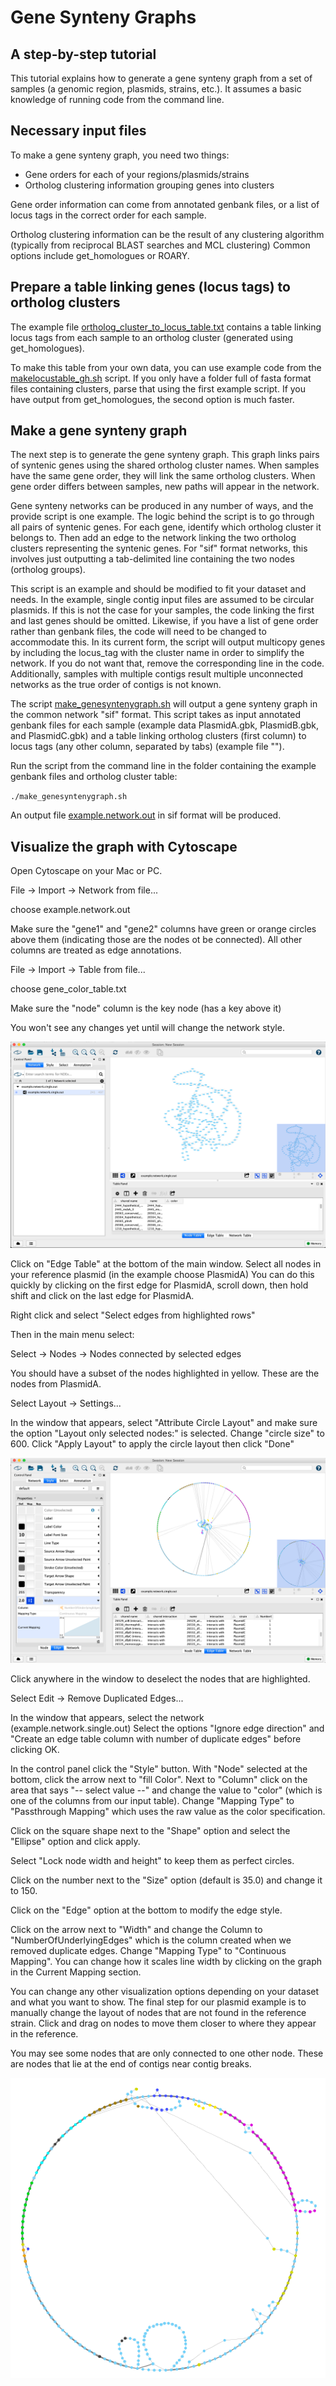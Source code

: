 
# Gene Synteny Graphs
## A step-by-step tutorial
This tutorial explains how to generate a gene synteny graph from a set of samples (a genomic region, plasmids, strains, etc.). It assumes a basic knowledge of running code from the command line.

## Necessary input files
To make a gene synteny graph, you need two things:
* Gene orders for each of your regions/plasmids/strains
* Ortholog clustering information grouping genes into clusters

Gene order information can come from annotated genbank files, or a list of locus tags in the correct order for each sample.

Ortholog clustering information can be the result of any clustering algorithm (typically from reciprocal BLAST searches and MCL clustering)
Common options include get_homologues or ROARY.

## Prepare a table linking genes (locus tags) to ortholog clusters

The example file [ortholog_cluster_to_locus_table.txt](ortholog_cluster_to_locus_table.txt) contains a table linking locus tags from each sample to an ortholog cluster (generated using get_homologues).

To make this table from your own data, you can use example code from the [makelocustable_gh.sh](makelocustable_gh.sh) script. If you only have a folder full of fasta format files containing clusters, parse that using the first example script. If you have output from get_homologues, the second option is much faster.

## Make a gene synteny graph
The next step is to generate the gene synteny graph. This graph links pairs of syntenic genes using the shared ortholog cluster names.
When samples have the same gene order, they will link the same ortholog clusters. When gene order differs between samples, new paths will appear in the network.

Gene synteny networks can be produced in any number of ways, and the provide script is one example. The logic behind the script is to go through all pairs of syntenic genes. For each gene, identify which ortholog cluster it belongs to. Then add an edge to the network linking the two ortholog clusters representing the syntenic genes. For "sif" format networks, this involves just outputting a tab-delimited line containing the two nodes (ortholog groups). 

This script is an example and should be modified to fit your dataset and needs. In the example, single contig input files are assumed to be circular plasmids. If this is not the case for your samples, the code linking the first and last genes should be omitted. Likewise, if you have a list of gene order rather than genbank files, the code will need to be changed to accommodate this. In its current form, the script will output multicopy genes by including the locus_tag with the cluster name in order to simplify the network. If you do not want that, remove the corresponding line in the code. Additionally, samples with multiple contigs result multiple unconnected networks as the true order of contigs is not known.


The script [make_genesyntenygraph.sh](make_genesyntenygraph.sh) will output a gene synteny graph in the common network "sif" format. This script takes as input annotated genbank files for each sample (example data PlasmidA.gbk, PlasmidB.gbk, and PlasmidC.gbk) and a table linking ortholog clusters (first column) to locus tags (any other column, separated by tabs) (example file ""). 

Run the script from the command line in the folder containing the example genbank files and ortholog cluster table:

`./make_genesyntenygraph.sh`


An output file [example.network.out](example.network.out) in sif format will be produced.

## Visualize the graph with Cytoscape
Open Cytoscape on your Mac or PC.

File -> Import -> Network from file...

choose example.network.out

Make sure the "gene1" and "gene2" columns have green or orange circles above them (indicating those are the nodes ot be connected). All other columns are treated as edge annotations.

File -> Import -> Table from file...

choose gene_color_table.txt

Make sure the "node" column is the key node (has a key above it)

You won't see any changes yet until will change the network style.

![Initial cytoscape layout](first.png)

Click on "Edge Table" at the bottom of the main window. Select all nodes in your reference plasmid (in the example choose PlasmidA)
You can do this quickly by clicking on the first edge for PlasmidA, scroll down, then hold shift and click on the last edge for PlasmidA.

Right click and select "Select edges from highlighted rows"

Then in the main menu select:

Select -> Nodes -> Nodes connected by selected edges

You should have a subset of the nodes highlighted in yellow. These are the nodes from PlasmidA.

Select
Layout -> Settings...

In the window that appears, select "Attribute Circle Layout" and make sure the option "Layout only selected nodes:" is selected. Change "circle size" to 600. Click "Apply Layout" to apply the circle layout then click "Done"

![Initial circle layout](circle.png)

Click anywhere in the window to deselect the nodes that are highlighted.

Select
Edit -> Remove Duplicated Edges...

In the window that appears, select the network (example.network.single.out)
Select the options "Ignore edge direction" and  "Create an edge table column with number of duplicate edges" before clicking OK.

In the control panel click the "Style" button. With "Node" selected at the bottom, click the arrow next to "fill Color". Next to "Column" click on the area that says "-- select value --" and change the value to "color" (which is one of the columns from our input table). Change "Mapping Type" to "Passthrough Mapping" which uses the raw value as the color specification.

Click on the square shape next to the "Shape" option and select the "Ellipse" option and click apply.

Select "Lock node width and height" to keep them as perfect circles.

Click on the number next to the "Size" option (default is 35.0) and change it to 150.

Click on the "Edge" option at the bottom to modify the edge style.

Click on the arrow next to "Width" and change the Column to "NumberOfUnderlyingEdges" which is the column created when we removed duplicate edges. Change "Mapping Type" to "Continuous Mapping". You can change how it scales line width by clicking on the graph in the Current Mapping section.

You can change any other visualization options depending on your dataset and what you want to show. The final step for our plasmid example is to manually change the layout of nodes that are not found in the reference strain. Click and drag on nodes to move them closer to where they appear in the reference.

You may see some nodes that are only connected to one other node. These are nodes that lie at the end of contigs near contig breaks.

![The final layout](final.png)
